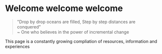 # Welcome welcome welcome

> "Drop by drop oceans are filled,
Step by step distances are conquered"<br>
~ One who believes in the power of incremental change

This page is a constantly growing compliation of resources, information and experiences
